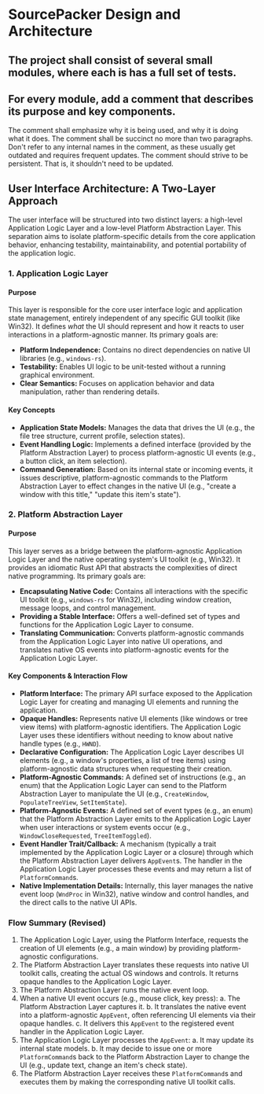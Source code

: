 # SourcePacker Design and Architecture

## The project shall consist of several small modules, where each is has a full set of tests.

## For every module, add a comment that describes its purpose and key components.
The comment shall emphasize why it is being used, and why it is doing what it does.
The comment shall be succinct no more than two paragraphs.
Don't refer to any internal names in the comment, as these usually get outdated and requires frequent updates.
The comment should strive to be persistent. That is, it shouldn't need to be updated.

## User Interface Architecture: A Two-Layer Approach

The user interface will be structured into two distinct layers: a high-level Application Logic Layer and a low-level Platform Abstraction Layer. This separation aims to isolate platform-specific details from the core application behavior, enhancing testability, maintainability, and potential portability of the application logic.

### 1. Application Logic Layer

#### Purpose

This layer is responsible for the core user interface logic and application state management, entirely independent of any specific GUI toolkit (like Win32). It defines *what* the UI should represent and how it reacts to user interactions in a platform-agnostic manner. Its primary goals are:

- **Platform Independence:** Contains no direct dependencies on native UI libraries (e.g., `windows-rs`).
- **Testability:** Enables UI logic to be unit-tested without a running graphical environment.
- **Clear Semantics:** Focuses on application behavior and data manipulation, rather than rendering details.

#### Key Concepts

-   **Application State Models:** Manages the data that drives the UI (e.g., the file tree structure, current profile, selection states).
-   **Event Handling Logic:** Implements a defined interface (provided by the Platform Abstraction Layer) to process platform-agnostic UI events (e.g., a button click, an item selection).
-   **Command Generation:** Based on its internal state or incoming events, it issues descriptive, platform-agnostic commands to the Platform Abstraction Layer to effect changes in the native UI (e.g., "create a window with this title," "update this item's state").

### 2. Platform Abstraction Layer

#### Purpose

This layer serves as a bridge between the platform-agnostic Application Logic Layer and the native operating system's UI toolkit (e.g., Win32). It provides an idiomatic Rust API that abstracts the complexities of direct native programming. Its primary goals are:

- **Encapsulating Native Code:** Contains all interactions with the specific UI toolkit (e.g., `windows-rs` for Win32), including window creation, message loops, and control management.
- **Providing a Stable Interface:** Offers a well-defined set of types and functions for the Application Logic Layer to consume.
- **Translating Communication:** Converts platform-agnostic commands from the Application Logic Layer into native UI operations, and translates native OS events into platform-agnostic events for the Application Logic Layer.

#### Key Components & Interaction Flow

-   **Platform Interface:** The primary API surface exposed to the Application Logic Layer for creating and managing UI elements and running the application.
-   **Opaque Handles:** Represents native UI elements (like windows or tree view items) with platform-agnostic identifiers. The Application Logic Layer uses these identifiers without needing to know about native handle types (e.g., `HWND`).
-   **Declarative Configuration:** The Application Logic Layer describes UI elements (e.g., a window's properties, a list of tree items) using platform-agnostic data structures when requesting their creation.
-   **Platform-Agnostic Commands:** A defined set of instructions (e.g., an enum) that the Application Logic Layer can send to the Platform Abstraction Layer to manipulate the UI (e.g., `CreateWindow`, `PopulateTreeView`, `SetItemState`).
-   **Platform-Agnostic Events:** A defined set of event types (e.g., an enum) that the Platform Abstraction Layer emits to the Application Logic Layer when user interactions or system events occur (e.g., `WindowCloseRequested`, `TreeItemToggled`).
-   **Event Handler Trait/Callback:** A mechanism (typically a trait implemented by the Application Logic Layer or a closure) through which the Platform Abstraction Layer delivers `AppEvent`s. The handler in the Application Logic Layer processes these events and may return a list of `PlatformCommand`s.
-   **Native Implementation Details:** Internally, this layer manages the native event loop (`WndProc` in Win32), native window and control handles, and the direct calls to the native UI APIs.

### Flow Summary (Revised)

1.  The Application Logic Layer, using the Platform Interface, requests the creation of UI elements (e.g., a main window) by providing platform-agnostic configurations.
2.  The Platform Abstraction Layer translates these requests into native UI toolkit calls, creating the actual OS windows and controls. It returns opaque handles to the Application Logic Layer.
3.  The Platform Abstraction Layer runs the native event loop.
4.  When a native UI event occurs (e.g., mouse click, key press):
    a.  The Platform Abstraction Layer captures it.
    b.  It translates the native event into a platform-agnostic `AppEvent`, often referencing UI elements via their opaque handles.
    c.  It delivers this `AppEvent` to the registered event handler in the Application Logic Layer.
5.  The Application Logic Layer processes the `AppEvent`:
    a.  It may update its internal state models.
    b.  It may decide to issue one or more `PlatformCommand`s back to the Platform Abstraction Layer to change the UI (e.g., update text, change an item's check state).
6.  The Platform Abstraction Layer receives these `PlatformCommand`s and executes them by making the corresponding native UI toolkit calls.
